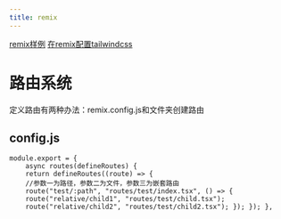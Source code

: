 ```yaml
---
title: remix
---
```

[remix样例](https://juejin.cn/post/7042884869713559560#heading-12)
[在remix配置tailwindcss](https://www.netlify.com/blog/how-to-use-tailwind-css-with-remix/)
# 路由系统
定义路由有两种办法：remix.config.js和文件夹创建路由
## config.js
```
module.export = {
	async routes(defineRoutes) { 
	return defineRoutes((route) => { 
	//参数一为路径，参数二为文件，参数三为嵌套路由
	route("test/:path", "routes/test/index.tsx", () => { 
    route("relative/child1", "routes/test/child.tsx");
	route("relative/child2", "routes/test/child2.tsx"); }); }); },
```

